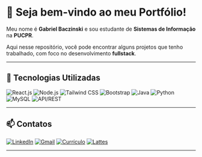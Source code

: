 # 📌 Seja bem-vindo ao meu Portfólio!

Meu nome é **Gabriel Baczinski** e sou estudante de **Sistemas de Informação** na **PUCPR**.

Aqui nesse repositório, você pode encontrar alguns projetos que tenho trabalhado, com foco no desenvolvimento **fullstack**.

---

## 🚀 Tecnologias Utilizadas

![React.js](https://img.shields.io/badge/React.js-20232A?style=flat-square&logo=react&logoColor=61DAFB)
![Node.js](https://img.shields.io/badge/Node.js-339933?style=flat-square&logo=nodedotjs&logoColor=white)
![Tailwind CSS](https://img.shields.io/badge/Tailwind_CSS-38B2AC?style=flat-square&logo=tailwindcss&logoColor=white)
![Bootstrap](https://img.shields.io/badge/Bootstrap-7952B3?style=flat-square&logo=bootstrap&logoColor=white)
![Java](https://img.shields.io/badge/Java-007396?style=flat-square&logo=openjdk&logoColor=white)
![Python](https://img.shields.io/badge/Python-3776AB?style=flat-square&logo=python&logoColor=white)
![MySQL](https://img.shields.io/badge/MySQL-005C84?style=flat-square&logo=mysql&logoColor=white)
![API/REST](https://img.shields.io/badge/API/REST-000000?style=flat-square&logo=swagger&logoColor=white)

---

## 📫 Contatos

[![LinkedIn](https://img.shields.io/badge/LinkedIn-0A66C2?style=flat-square&logo=linkedin&logoColor=white)](https://www.linkedin.com/in/gabrielbaczinski/)
[![Gmail](https://img.shields.io/badge/Gmail-D14836?style=flat-square&logo=gmail&logoColor=white)](mailto:gabrielbaczinski@gmail.com)
[![Currículo](https://img.shields.io/badge/Currículo-555555?style=flat-square&logo=readthedocs&logoColor=white)]([https://github.com/gabrielbaczinski/GabrielBaczinski/blob/main/Curriculo_GabrielBaczinski.pdf](https://github.com/gabrielbaczinski/GabrielBaczinski/blob/main/Curr%C3%ADculo.pdf))
[![Lattes](https://img.shields.io/badge/Lattes-004080?style=flat-square&logo=researchgate&logoColor=white)](https://lattes.cnpq.br/5780671838925571)

---
